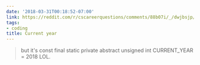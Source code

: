 ```yaml
---
date: '2018-03-31T00:18:52-07:00'
link: https://reddit.com/r/cscareerquestions/comments/88b07i/_/dwjbsjp/?context=1
tags:
- coding
title: Current year
---
```


>but it's const final static private abstract unsigned int CURRENT_YEAR = 2018 LOL.
